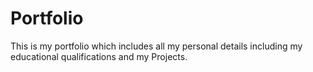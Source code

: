 # Portfolio
This is my portfolio which includes all my personal details including my educational qualifications and my Projects.
